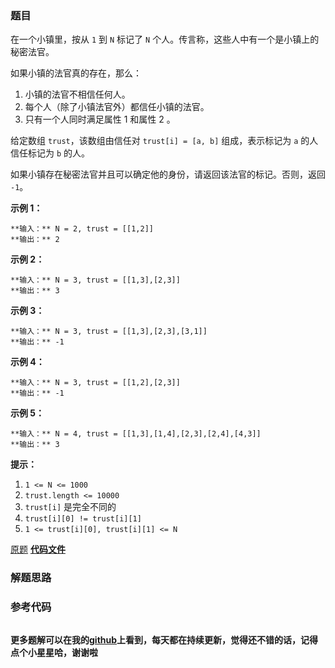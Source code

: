 ### 题目
在一个小镇里，按从 `1` 到 `N` 标记了 `N` 个人。传言称，这些人中有一个是小镇上的秘密法官。

如果小镇的法官真的存在，那么：

  1. 小镇的法官不相信任何人。
  2. 每个人（除了小镇法官外）都信任小镇的法官。
  3. 只有一个人同时满足属性 1 和属性 2 。

给定数组 `trust`，该数组由信任对 `trust[i] = [a, b]` 组成，表示标记为 `a` 的人信任标记为 `b` 的人。

如果小镇存在秘密法官并且可以确定他的身份，请返回该法官的标记。否则，返回 `-1`。



**示例 1：**

    
    
    **输入：** N = 2, trust = [[1,2]]
    **输出：** 2
    

**示例 2：**

    
    
    **输入：** N = 3, trust = [[1,3],[2,3]]
    **输出：** 3
    

**示例 3：**

    
    
    **输入：** N = 3, trust = [[1,3],[2,3],[3,1]]
    **输出：** -1
    

**示例 4：**

    
    
    **输入：** N = 3, trust = [[1,2],[2,3]]
    **输出：** -1
    

**示例 5：**

    
    
    **输入：** N = 4, trust = [[1,3],[1,4],[2,3],[2,4],[4,3]]
    **输出：** 3



**提示：**

  1. `1 <= N <= 1000`
  2. `trust.length <= 10000`
  3. `trust[i]` 是完全不同的
  4. `trust[i][0] != trust[i][1]`
  5. `1 <= trust[i][0], trust[i][1] <= N`

[原题](https://leetcode-cn.com/problems/find-the-town-judge/)    **[代码文件]()**


### 解题思路




### 参考代码

```go


```




**更多题解可以在我的[github](https://github.com/LZH139/leetcode_Go)上看到，每天都在持续更新，觉得还不错的话，记得点个小星星哈，谢谢啦**
